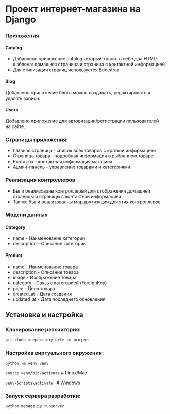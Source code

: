# Проект интернет-магазина на Django

### Приложения
#### Catalog
* Добавлено приложение catalog который хранит в себе два HTML-шаблона: домашняя страница и страница с контактной информацией
* Для стилизации страниц используется Bootstrap

#### Blog
Добавлено приложение блога можно создавать, редактировать и удалять записи.

#### Users
Добавлено приложение для авторизации/регистрации пользователей на сайте.

### Страницы приложения:

* Главная страница - список всех товаров с краткой информацией
* Страница товара - подробная информация о выбранном товаре
* Контакты - контактная информация магазина
* Админ-панель - управление товарами и категориями

### Реализация контроллеров

* Были реализованы контроллерый для отображения домашней страницы и страницы с контактной информацией
* Так же были реализованны маршрутизации для этих контроллеров

### Модели данных

#### Category
* name - Наименование категории
* description - Описание категории

#### Product
* name - Наименование товара
* description - Описание товара
* image - Изображение товара
* category - Связь с категорией (ForeignKey)
* price - Цена товара
* created_at - Дата создания
* updated_at - Дата последнего обновления

## Установка и настройка

### Клонирование репозитория:

`git clone <repository-url>
cd project`

### Настройка виртуального окружения:

`python -m venv venv`

`source venv/bin/activate`  # Linux/Mac

`venv\Scripts\activate `    # Windows

### Запуск сервера разработки:

`python manage.py runserver`